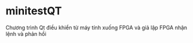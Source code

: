 # minitestQT
Chương trình Qt điều khiển từ máy tính xuống FPGA và giả lập FPGA nhận lệnh và phản hồi 
